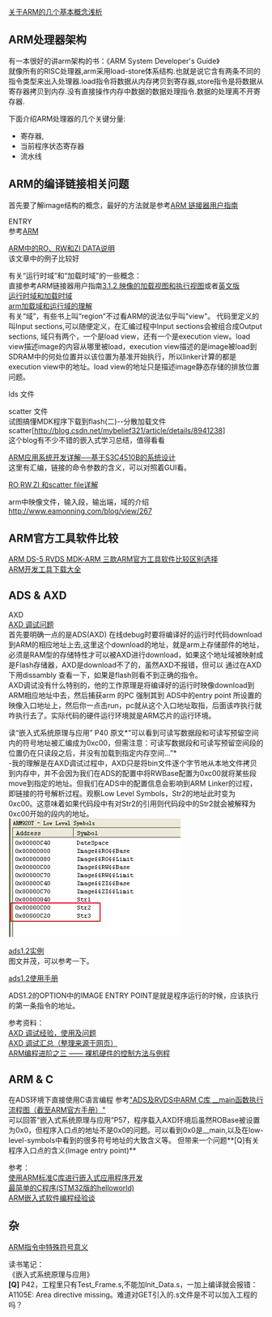 [关于ARM的几个基本概念浅析](http://blog.csdn.net/nuecai/article/details/8039642)

ARM处理器架构  
----
有一本很好的讲arm架构的书：《ARM System Developer's Guide》  
就像所有的RISC处理器,arm采用load-store体系结构.也就是说它含有两条不同的指令类型来出入处理器.load指令将数据从内存拷贝到寄存器,store指令是将数据从寄存器拷贝到内存.没有直接操作内存中数据的数据处理指令.数据的处理离不开寄存器.


下面介绍ARM处理器的几个关键分量:
 - 寄存器,
 - 当前程序状态寄存器
 - 流水线


ARM的编译链接相关问题  
----

首先要了解image结构的概念，最好的方法就是参考[ARM 链接器用户指南](http://infocenter.arm.com/help/index.jsp?topic=/com.arm.doc.dui0206ic/index.html)  

ENTRY  
参考[ARM](http://infocenter.arm.com/help/index.jsp?topic=/com.arm.doc.dui0489c/Chdibhie.html)  


[ARM中的RO、RW和ZI DATA说明](http://blog.csdn.net/jamestaosh/article/details/4348385)  
该文章中的例子比较好

有关“运行时域”和“加载时域”的一些概念：  
直接参考ARM链接器用户指南[3.1.2.映像的加载视图和执行视图](http://infocenter.arm.com/help/index.jsp?topic=/com.arm.doc.dui0206ic/index.html)或者[英文版](http://infocenter.arm.com/help/index.jsp?topic=/com.arm.doc.dui0206ic/Cacbdbbc.html)  
[运行时域和加载时域](http://blog.csdn.net/yam_killer/article/details/7909308)    
[arm加载域和运行域的理解](http://19831028.blog.51cto.com/1333653/675523)  
有关“域”，有些书上叫“region”不过看ARM的说法似乎叫"view"。
代码里定义的叫Input sections,可以随便定义，在汇编过程中Input sections会被组合成Output sections, 域只有两个，一个是load view，还有一个是execution view。load view描述image的内容从哪里被load，execution view描述的是image被load到SDRAM中的何处位置并以该位置为基准开始执行，所以linker计算的都是execution view中的地址。load view的地址只是描述image静态存储的排放位置问题。    

lds 文件

scatter 文件  
试图搞懂MDK程序下载到flash(二)--分散加载文件scatter[http://blog.csdn.net/mybelief321/article/details/8941238]  
这个blog有不少不错的嵌入式学习总结，值得看看

[ARM应用系统开发详解──基于S3C4510B的系统设计](http://wenku.baidu.com/view/d3eaa04769eae009581bece2.html)  
这里有汇编，链接的命令参数的含义，可以对照着GUI看。  



[RO,RW,ZI 和scatter file详解](http://19831028.blog.51cto.com/1333653/540221)

arm中映像文件，输入段，输出端，域的介绍  
http://www.eamonning.com/blog/view/267

ARM官方工具软件比较
----
[ARM DS-5 RVDS MDK-ARM 三款ARM官方工具软件比较区别选择](http://www.myir-tech.com/resource/493.asp)  
[ARM开发工具下载大全](http://www.eeboard.com/bbs/thread-24787-1-1.html)

ADS & AXD  
----
 
AXD  
[AXD 调试问题](http://wenku.baidu.com/view/b9636063caaedd3383c4d3e2.html)  
首先要明确一点的是ADS(AXD) 在线debug时要将编译好的运行时代码download到ARM的相应地址上去,这里这个download的地址，就是arm上存储部件的地址，必须是RAM型的存储特性才可以被AXD进行download，如果这个地址域被映射成是Flash存储器，AXD是download不了的，虽然AXD不报错，但可以  通过在AXD下用dissambly 查看一下，如果是flash则看不到正确的指令。  
AXD调试没有什么特别的，他的工作原理是将编译好的运行时映像download到ARM相应地址中去，然后捕获arm 的PC 强制其到 ADS中的entry point 所设置的映像入口地址上，然后你一点击run，pc就从这个入口地址取指，后面该咋执行就咋执行去了。实际代码的硬件运行环境就是ARM芯片的运行环境。 

读“嵌入式系统原理与应用” P40 原文*“可以看到可读写数据段和可读写预留空间内的符号地址被汇编成为0xc00，但需注意：可读写数据段和可读写预留空间段的位置仍在只读段之后，并没有加载到指定内存空间...”*  
-我的理解是在AXD调试过程中，AXD只是将bin文件逐个字节地从本地文件拷贝到内存中，并不会因为我们在ADS的配置中将RWBase配置为0xc00就将某些段move到指定的地址。但我们在ADS中的配置信息会影响到ARM Linker的过程，即链接的符号解析过程。观察Low Level Symbols，Str2的地址此时变为0xc00。这意味着如果代码段中有对Str2的引用则代码段中的Str2就会被解释为0xc00开始的段内的地址。  
![](./001.png)


[ads1.2实例](http://wenku.baidu.com/view/602ace7da26925c52cc5bf90.html)  
图文并茂，可以参考一下。  

[ads1.2使用手册](http://wenku.baidu.com/view/27a2a2886529647d272852ae.html)  


ADS1.2的OPTION中的IMAGE ENTRY POINT是就是程序运行的时候，应该执行的第一条指令的地址。  

参考资料：  
[AXD 调试经验，使用及问题](http://blog.csdn.net/lq_automatic/article/details/7019021)  
[AXD 调试汇总（整理来源于网页）](http://blog.chinaunix.net/uid-26947004-id-3310216.html)  
[ARM编程进阶之三 —— 裸机硬件的控制方法与例程](http://scyangzhu.wordpress.com/2010/03/02/arm%E7%BC%96%E7%A8%8B%E8%BF%9B%E9%98%B6%E4%B9%8B%E4%B8%89-%E2%80%94%E2%80%94-%E8%A3%B8%E6%9C%BA%E7%A1%AC%E4%BB%B6%E7%9A%84%E6%8E%A7%E5%88%B6%E6%96%B9%E6%B3%95%E4%B8%8E%E4%BE%8B%E7%A8%8B/)  

ARM & C
----
在ADS环境下直接使用C语言编程
参考["ADS及RVDS中ARM C库 __main函数执行流程图（截至ARM官方手册）"](http://blog.csdn.net/jg_ben/article/details/6648048)  
可以回答“嵌入式系统原理与应用”P57，程序载入AXD环境后虽然ROBase被设置为0x0，但程序入口点的地址不是0x0的问题。可以看到0x0是__main,以及在low-level-symbols中看到的很多符号地址的大致含义等。
但带来一个问题**[Q]有关程序入口点的含义(Image entry point)**

参考：  
[使用ARM标准C库进行嵌入式应用程序开发](http://wenku.baidu.com/view/bb96fdc4aa00b52acfc7ca58.html)  
[最简单的C程序(STM32版的helloworld)](http://wiki.csie.ncku.edu.tw/embedded/Lab19/stm32-prog.pdf)  
[ARM嵌入式软件编程经验谈](http://www.embedu.org/Column/Column02.htm)  


杂  
----
[ARM指令中特殊符号意义](http://19831028.blog.51cto.com/1333653/683052)


读书笔记：  
《嵌入式系统原理与应用》  
**[Q]** P42，工程里只有Test_Frame.s,不能加Init_Data.s，一加上编译就会报错：A1105E: Area directive missing。难道对GET引入的.s文件是不可以加入工程的吗？  

